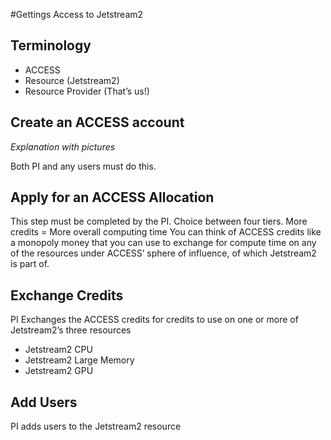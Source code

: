 #Gettings Access to Jetstream2

## Terminology
*   ACCESS
*   Resource (Jetstream2)
*   Resource Provider (That’s us!)

## Create an ACCESS account 
*Explanation with pictures*

Both PI and any users must do this.

## Apply for an ACCESS Allocation
This step must be completed by the PI.
Choice between four tiers. More credits = More overall computing time
You can think of ACCESS credits like a monopoly money that you can use to exchange for compute time on any of the resources under ACCESS’ sphere of influence, of which Jetstream2 is part of.

## Exchange Credits
PI Exchanges the ACCESS credits for credits to use on one or more of Jetstream2’s three resources
*   Jetstream2 CPU
*   Jetstream2 Large Memory
*   Jetstream2 GPU

## Add Users
PI adds users to the Jetstream2 resource
